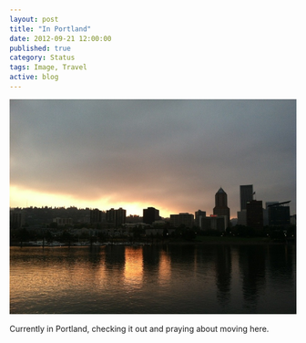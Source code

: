 ```yaml
---
layout: post
title: "In Portland"
date: 2012-09-21 12:00:00
published: true
category: Status
tags: Image, Travel
active: blog
---
```


<img src="/assets/2012/09/20120920-191042.jpg" class="img-responsive" alt="Portland" />

Currently in Portland, checking it out and praying about moving here.
